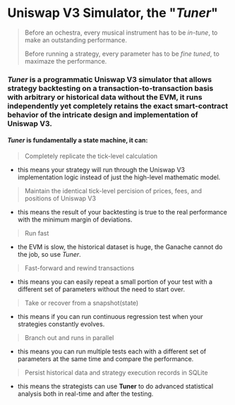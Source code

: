 # Uniswap V3 Simulator, the "_Tuner_"

> Before an ochestra, every musical instrument has to be _in-tune_, to make an outstanding performance.
> 
> Before running a strategy, every parameter has to be _fine tuned_, to maximaze the performance.

### _Tuner_ is a programmatic Uniswap V3 simulator that allows strategy backtesting on a transaction-to-transaction basis with arbitrary or historical data without the EVM, it runs independently yet completely retains the exact smart-contract behavior of the intricate design and implementation of Uniswap V3.

#### _Tuner_ is fundamentally a state machine, it can:
> Completely replicate the tick-level calculation
- this means your strategy will run through the Uniswap V3 implementation logic instead of just the high-level mathematic model.
> Maintain the identical tick-level percision of prices, fees, and positions of Uniswap V3
- this means the result of your backtesting is true to the real performance with the minimum margin of deviations.
> Run fast
- the EVM is slow, the historical dataset is huge, the Ganache cannot do the job, so use _Tuner_.
> Fast-forward and rewind transactions 
- this means you can easily repeat a small portion of your test with a different set of parameters without the need to start over.
> Take or recover from a snapshot(state)
- this means if you can run continuous regression test when your strategies constantly evolves.
> Branch out and runs in parallel 
- this means you can run multiple tests each with a different set of parameters at the same time and compare the performance.
> Persist historical data and strategy execution records in SQLite
- this means the strategists can use __Tuner__ to do advanced statistical analysis both in real-time and after the testing.

